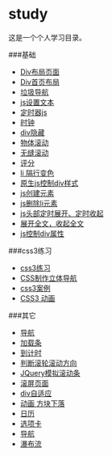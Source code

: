 # study
这是一个个人学习目录。

###基础
- [Div布局页面](http://xiaoxmok.github.io/study/basis/test01.html)
- [Div首页布局](http://xiaoxmok.github.io/study/basis/test02.html)
- [垃圾导航](http://xiaoxmok.github.io/study/basis/test04.html)
- [js设置文本](http://xiaoxmok.github.io/study/basis/test05.html)
- [定时器js](http://xiaoxmok.github.io/study/basis/test06.html)
- [时钟](http://xiaoxmok.github.io/study/basis/test07.html)
- [div隐藏](http://xiaoxmok.github.io/study/basis/test08.html)
- [物体滚动](http://xiaoxmok.github.io/study/basis/test09.html)
- [无缝滚动](http://xiaoxmok.github.io/study/basis/test10.html)
- [评分](http://xiaoxmok.github.io/study/basis/test11.html)
- [li 隔行变色](http://xiaoxmok.github.io/study/basis/test12.html)
- [原生js控制div样式](http://xiaoxmok.github.io/study/basis/test13.html)
- [js创建元素](http://xiaoxmok.github.io/study/basis/test15.html)
- [js删除li元素](http://xiaoxmok.github.io/study/basis/test16.html)
- [js头部定时展开、定时收起](http://xiaoxmok.github.io/study/basis/test17.html)
- [展开全文，收起全文](http://xiaoxmok.github.io/study/basis/test18.html)
- [js控制div属性](http://xiaoxmok.github.io/study/basis/test20.html)


###css3练习
- [css3练习](http://xiaoxmok.github.io/study/css3/test01.html)
- [CSS制作立体导航](http://xiaoxmok.github.io/study/css3/test02.html)
- [css3案例](http://xiaoxmok.github.io/study/css3/test03.html)
- [CSS3 动画](http://xiaoxmok.github.io/study/css3/test04.html)



###其它
- [导航](http://xiaoxmok.github.io/study/myTest/nav.html)
- [加载条](http://xiaoxmok.github.io/study/myTest/test01.html)
- [到计时](http://xiaoxmok.github.io/study/myTest/test04.html)
- [判断滚轮滚动方向](http://xiaoxmok.github.io/study/myTest/test05.html)
- [JQuery模拟滚动条](http://xiaoxmok.github.io/study/myTest/test06.html)
- [滚屏页面](http://xiaoxmok.github.io/study/myTest/test08_scroll.html)
- [div自适应](http://xiaoxmok.github.io/study/myTest/test09.html)
- [动画 方块下落](http://xiaoxmok.github.io/study/myTest/test10.html)
- [日历](http://xiaoxmok.github.io/study/myTest/calender.html)
- [选项卡](http://xiaoxmok.github.io/study/myTest/option.html)
- [导航](http://xiaoxmok.github.io/study/myTest/shopping.html)
- [瀑布流](http://xiaoxmok.github.io/study/myTest/Demo/test03.html)



